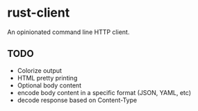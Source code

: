 # rust-client

An opinionated command line HTTP client.

## TODO
- Colorize output
- HTML pretty printing
- Optional body content
- encode body content in a specific format (JSON, YAML, etc)
- decode response based on Content-Type